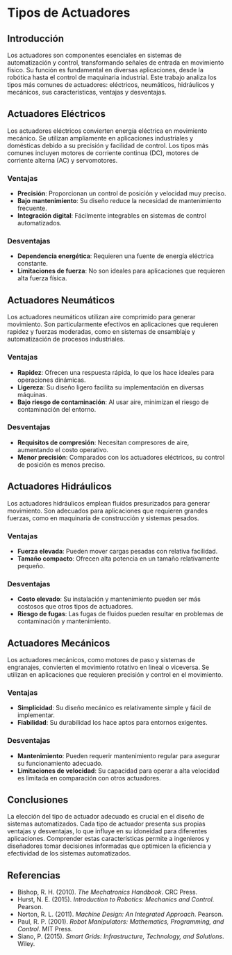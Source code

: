 # Tipos de Actuadores

## Introducción

Los actuadores son componentes esenciales en sistemas de automatización y control, transformando señales de entrada en movimiento físico. Su función es fundamental en diversas aplicaciones, desde la robótica hasta el control de maquinaria industrial. Este trabajo analiza los tipos más comunes de actuadores: eléctricos, neumáticos, hidráulicos y mecánicos, sus características, ventajas y desventajas.

## Actuadores Eléctricos

Los actuadores eléctricos convierten energía eléctrica en movimiento mecánico. Se utilizan ampliamente en aplicaciones industriales y domésticas debido a su precisión y facilidad de control. Los tipos más comunes incluyen motores de corriente continua (DC), motores de corriente alterna (AC) y servomotores.

### Ventajas
- **Precisión**: Proporcionan un control de posición y velocidad muy preciso.
- **Bajo mantenimiento**: Su diseño reduce la necesidad de mantenimiento frecuente.
- **Integración digital**: Fácilmente integrables en sistemas de control automatizados.

### Desventajas
- **Dependencia energética**: Requieren una fuente de energía eléctrica constante.
- **Limitaciones de fuerza**: No son ideales para aplicaciones que requieren alta fuerza física.

## Actuadores Neumáticos

Los actuadores neumáticos utilizan aire comprimido para generar movimiento. Son particularmente efectivos en aplicaciones que requieren rapidez y fuerzas moderadas, como en sistemas de ensamblaje y automatización de procesos industriales.

### Ventajas
- **Rapidez**: Ofrecen una respuesta rápida, lo que los hace ideales para operaciones dinámicas.
- **Ligereza**: Su diseño ligero facilita su implementación en diversas máquinas.
- **Bajo riesgo de contaminación**: Al usar aire, minimizan el riesgo de contaminación del entorno.

### Desventajas
- **Requisitos de compresión**: Necesitan compresores de aire, aumentando el costo operativo.
- **Menor precisión**: Comparados con los actuadores eléctricos, su control de posición es menos preciso.

## Actuadores Hidráulicos

Los actuadores hidráulicos emplean fluidos presurizados para generar movimiento. Son adecuados para aplicaciones que requieren grandes fuerzas, como en maquinaria de construcción y sistemas pesados.

### Ventajas
- **Fuerza elevada**: Pueden mover cargas pesadas con relativa facilidad.
- **Tamaño compacto**: Ofrecen alta potencia en un tamaño relativamente pequeño.

### Desventajas
- **Costo elevado**: Su instalación y mantenimiento pueden ser más costosos que otros tipos de actuadores.
- **Riesgo de fugas**: Las fugas de fluidos pueden resultar en problemas de contaminación y mantenimiento.

## Actuadores Mecánicos

Los actuadores mecánicos, como motores de paso y sistemas de engranajes, convierten el movimiento rotativo en lineal o viceversa. Se utilizan en aplicaciones que requieren precisión y control en el movimiento.

### Ventajas
- **Simplicidad**: Su diseño mecánico es relativamente simple y fácil de implementar.
- **Fiabilidad**: Su durabilidad los hace aptos para entornos exigentes.

### Desventajas
- **Mantenimiento**: Pueden requerir mantenimiento regular para asegurar su funcionamiento adecuado.
- **Limitaciones de velocidad**: Su capacidad para operar a alta velocidad es limitada en comparación con otros actuadores.

## Conclusiones

La elección del tipo de actuador adecuado es crucial en el diseño de sistemas automatizados. Cada tipo de actuador presenta sus propias ventajas y desventajas, lo que influye en su idoneidad para diferentes aplicaciones. Comprender estas características permite a ingenieros y diseñadores tomar decisiones informadas que optimicen la eficiencia y efectividad de los sistemas automatizados.

## Referencias

- Bishop, R. H. (2010). *The Mechatronics Handbook*. CRC Press.
- Hurst, N. E. (2015). *Introduction to Robotics: Mechanics and Control*. Pearson.
- Norton, R. L. (2011). *Machine Design: An Integrated Approach*. Pearson.
- Paul, R. P. (2001). *Robot Manipulators: Mathematics, Programming, and Control*. MIT Press.
- Siano, P. (2015). *Smart Grids: Infrastructure, Technology, and Solutions*. Wiley.
